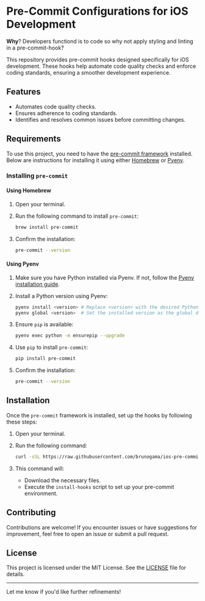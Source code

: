 # Pre-Commit Configurations for iOS Development

**Why**? Developers functiond is to code so why not apply styling and linting in a pre-commit-hook?

This repository provides pre-commit hooks designed specifically for iOS development. These hooks help automate code quality checks and enforce coding standards, ensuring a smoother development experience.

## Features

- Automates code quality checks.
- Ensures adherence to coding standards.
- Identifies and resolves common issues before committing changes.

## Requirements

To use this project, you need to have the [pre-commit framework](https://pre-commit.com/) installed. Below are instructions for installing it using either [Homebrew](https://brew.sh/) or [Pyenv](https://github.com/pyenv/pyenv).

### Installing `pre-commit`

#### Using Homebrew

1. Open your terminal.
2. Run the following command to install `pre-commit`:

   ```bash
   brew install pre-commit
   ```

3. Confirm the installation:

   ```bash
   pre-commit --version
   ```

#### Using Pyenv

1. Make sure you have Python installed via Pyenv. If not, follow the [Pyenv installation guide](https://github.com/pyenv/pyenv#installation).
2. Install a Python version using Pyenv:

   ```bash
   pyenv install <version> # Replace <version> with the desired Python version, e.g., 3.9.9
   pyenv global <version>  # Set the installed version as the global default
   ```

3. Ensure `pip` is available:

   ```bash
   pyenv exec python -m ensurepip --upgrade
   ```

4. Use `pip` to install `pre-commit`:

   ```bash
   pip install pre-commit
   ```

5. Confirm the installation:

   ```bash
   pre-commit --version
   ```

## Installation

Once the `pre-commit` framework is installed, set up the hooks by following these steps:

1. Open your terminal.
2. Run the following command:

   ```bash
   curl -sSL https://raw.githubusercontent.com/brunogama/ios-pre-commit-hooks/main/install | bash
   ```

3. This command will:
   - Download the necessary files.
   - Execute the `install-hooks` script to set up your pre-commit environment.

## Contributing

Contributions are welcome! If you encounter issues or have suggestions for improvement, feel free to open an issue or submit a pull request.

## License

This project is licensed under the MIT License. See the [LICENSE](LICENSE) file for details.

---

Let me know if you'd like further refinements!
